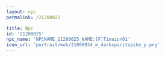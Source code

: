 ```yaml
---
layout: npc
permalink: /21200025

title: Npc
id: '21200025'
npc_name: 'NPCNAME_21200025_NAME:[F]Timaion01'
icon_url: 'portrait/mob/21000934_m_darkspiritspike_p.png'
---
```

